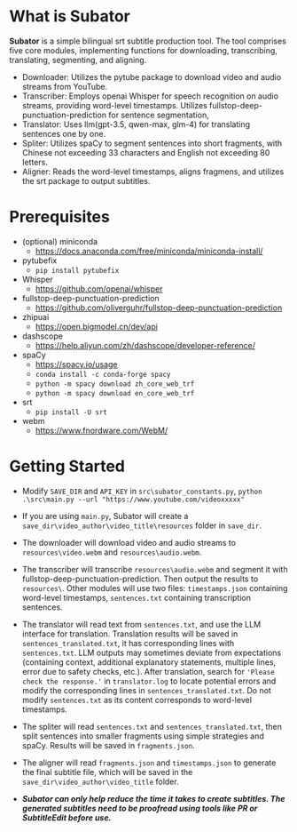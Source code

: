# What is Subator
**Subator** is a simple bilingual srt subtitle production tool. The tool comprises five core modules, implementing functions for downloading, transcribing, translating, segmenting, and aligning.

- Downloader: Utilizes the pytube package to download video and audio streams from YouTube.
- Transcriber: Employs openai Whisper for speech recognition on audio streams, providing word-level timestamps. Utilizes fullstop-deep-punctuation-prediction for sentence segmentation, 
- Translator: Uses llm(gpt-3.5, qwen-max, glm-4) for translating sentences one by one.
- Spliter: Utilizes spaCy to segment sentences into short fragments, with Chinese not exceeding 33 characters and English not exceeding 80 letters.
- Aligner: Reads the word-level timestamps, aligns fragmens, and utilizes the srt package to output subtitles.

# Prerequisites
- (optional) miniconda
    - https://docs.anaconda.com/free/miniconda/miniconda-install/
- pytubefix
    - `pip install pytubefix`
- Whisper
    - https://github.com/openai/whisper
- fullstop-deep-punctuation-prediction
    - https://github.com/oliverguhr/fullstop-deep-punctuation-prediction
- zhipuai
    - https://open.bigmodel.cn/dev/api
- dashscope
    - https://help.aliyun.com/zh/dashscope/developer-reference/
- spaCy
    - https://spacy.io/usage
    - `conda install -c conda-forge spacy`
    - `python -m spacy download zh_core_web_trf`
    - `python -m spacy download en_core_web_trf`
- srt
    - `pip install -U srt`
- webm
    - https://www.fnordware.com/WebM/
    
# Getting Started
- Modify `SAVE_DIR` and `API_KEY` in `src\subator_constants.py`, `python .\src\main.py --url "https://www.youtube.com/videoxxxxx"`

- If you are using `main.py`, Subator will create a `save_dir\video_author\video_title\resources` folder in `save_dir`. 

- The downloader will download video and audio streams to `resources\video.webm` and `resources\audio.webm`. 

- The transcriber will transcribe `resources\audio.webm` and segment it with fullstop-deep-punctuation-prediction. Then output the results to `resources\`. Other modules will use two files: `timestamps.json` containing word-level timestamps, `sentences.txt` containing transcription sentences.

- The translator will read text from `sentences.txt`, and use the LLM interface for translation. Translation results will be saved in `sentences_translated.txt`, it has corresponding lines with `sentences.txt`. LLM outputs may sometimes deviate from expectations (containing context, additional explanatory statements, multiple lines, error due to safety checks, etc.). After translation, search for `'Please check the response.'` in `translator.log` to locate potential errors and modify the corresponding lines in `sentences_translated.txt`. Do not modify `sentences.txt` as its content corresponds to word-level timestamps. 

- The spliter will read `sentences.txt` and `sentences_translated.txt`, then split sentences into smaller fragments using simple strategies and spaCy. Results will be saved in `fragments.json`. 

- The aligner will read `fragments.json` and `timestamps.json` to generate the final subtitle file, which will be saved in the `save_dir\video_author\video_title` folder.

- ***Subator can only help reduce the time it takes to create subtitles. The generated subtitles need to be proofread using tools like PR or SubtitleEdit before use.***